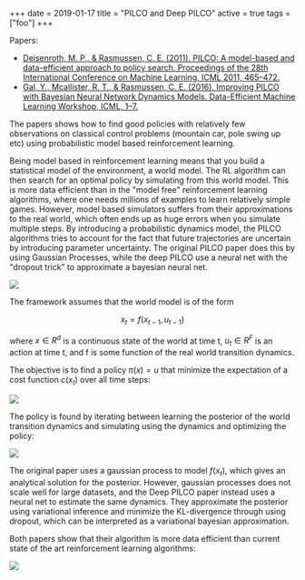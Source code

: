 +++
date = 2019-01-17
title = "PILCO and Deep PILCO"
active = true
tags = ["foo"]
+++

Papers: 
- [Deisenroth, M. P., & Rasmussen, C. E. (2011). PILCO: A model-based and data-efficient approach to policy search. Proceedings of the 28th International Conference on Machine Learning, ICML 2011, 465–472.](https://www.researchgate.net/publication/221345233_PILCO_A_Model-Based_and_Data-Efficient_Approach_to_Policy_Search)
- [Gal, Y., Mcallister, R. T., & Rasmussen, C. E. (2016). Improving PILCO with Bayesian Neural Network Dynamics Models. Data-Efficient Machine Learning Workshop, ICML, 1–7.](http://mlg.eng.cam.ac.uk/yarin/PDFs/DeepPILCO.pdf)

The papers shows how to find good policies with relatively few observations on classical control problems (mountain car, pole swing up etc) using probabilistic model based reinforcement learning.

Being model based in reinforcement learning means that you build a statistical model of the environment, a world model.
The RL algorithm can then search for an optimal policy by simulating from this world model.
This is more data efficient than in the "model free" reinforcement learning algorithms, where one needs millions of examples to learn relatively simple games.
However, model based simulators suffers from their approximations to the real world, which often ends up as huge errors when you simulate multiple steps.
By introducing a probabilistic dynamics model, the PILCO algorithms tries to account for the fact that future trajectories are uncertain by introducing parameter uncertainty.
The original PILCO paper does this by using Gaussian Processes, while the deep PILCO use a neural net with the "dropout trick" to approximate a bayesian neural net.

![](/assets/2020-01-17-10-23-16.png)


The framework assumes that the world model is of the form 

$$x_t = f(x_{t-1}, u_{t-1})$$

where $x \in R^d$ is a continuous state of the world at time t,
$u_t \in R^F$ is an action at time t, and f is some function of the real world transition dynamics.

The objective is to find a policy $\pi(x) = u$ that minimize the expectation of a cost function $c(x_t)$ over all time steps:

![](/assets/2020-01-17-10-18-34.png)

The policy is found by iterating between learning the posterior of the world transition dynamics and simulating using the dynamics and optimizing the policy:

![](/assets/2020-01-17-10-24-06.png)

The original paper uses a gaussian process to model $f(x_t)$, which gives an analytical solution for the posterior.
However, gaussian processes does not scale well for large datasets, and the Deep PILCO paper instead uses a neural net to estimate the same dynamics.
They approximate the posterior using variational inference and minimize the KL-divergence through using dropout, which can be interpreted as a variational bayesian approximation.

Both papers show that their algorithm is more data efficient than current state of the art reinforcement learning algorithms:

![](/assets/2020-01-17-10-33-54.png)